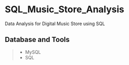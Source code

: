 # SQL_Music_Store_Analysis
Data Analysis for Digital Music Store using SQL 

## Database and Tools
> * MySQL
> * SQL 
 
